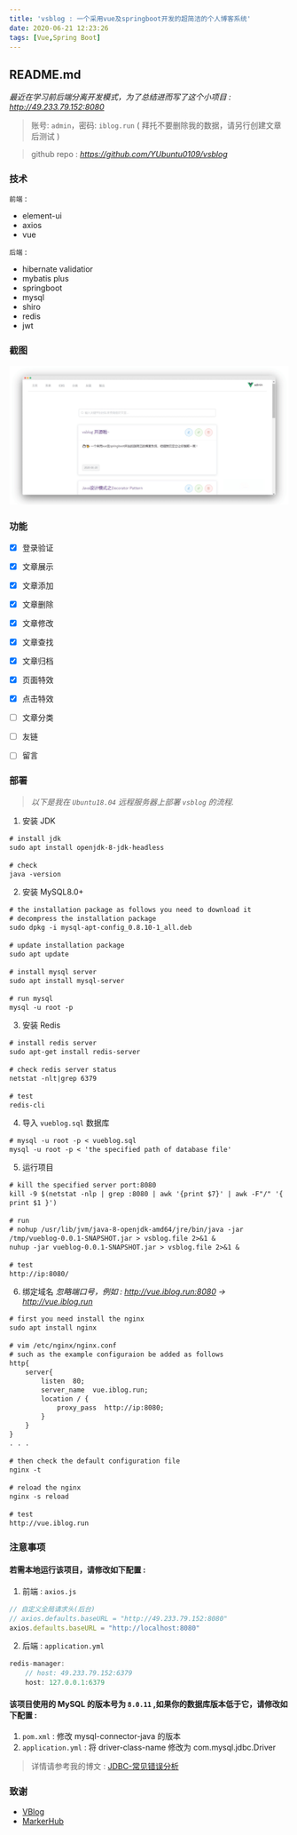 ```yaml
---
title: 'vsblog : 一个采用vue及springboot开发的超简洁的个人博客系统'
date: 2020-06-21 12:23:26
tags: [Vue,Spring Boot]
---
```



## README.md
*最近在学习前后端分离开发模式，为了总结进而写了这个小项目 : http://49.233.79.152:8080*

> 账号: `admin`，密码: `iblog.run` ( 拜托不要删除我的数据，请另行创建文章后测试 )

> github repo : *https://github.com/YUbuntu0109/vsblog*


### 技术

`前端` : 
* element-ui
* axios
* vue

`后端` : 
* hibernate validatior
* mybatis plus
* springboot
* mysql
* shiro
* redis
* jwt


### 截图
![ ](vsblog-一个采用vue及springboot开发的超简洁的个人博客系统/index-screenshot.png)


### 功能
* [x] 登录验证
* [x] 文章展示
* [x] 文章添加
* [x] 文章删除
* [x] 文章修改
* [x] 文章查找
* [x] 文章归档
* [x] 页面特效
* [x] 点击特效
* [ ] 文章分类
* [ ] 友链
* [ ] 留言


### 部署
> *以下是我在 `Ubuntu18.04` 远程服务器上部署 `vsblog` 的流程.*

1. 安装 JDK
```shell
# install jdk
sudo apt install openjdk-8-jdk-headless

# check
java -version
```

2. 安装 MySQL8.0+
```shell
# the installation package as follows you need to download it
# decompress the installation package
sudo dpkg -i mysql-apt-config_0.8.10-1_all.deb

# update installation package
sudo apt update 

# install mysql server
sudo apt install mysql-server 

# run mysql
mysql -u root -p
```

3. 安装 Redis
```shell
# install redis server
sudo apt-get install redis-server

# check redis server status
netstat -nlt|grep 6379

# test
redis-cli
```

4. 导入 `vueblog.sql` 数据库
```shell
# mysql -u root -p < vueblog.sql
mysql -u root -p < 'the specified path of database file'
```

5. 运行项目
```shell
# kill the specified server port:8080
kill -9 $(netstat -nlp | grep :8080 | awk '{print $7}' | awk -F"/" '{ print $1 }')

# run
# nohup /usr/lib/jvm/java-8-openjdk-amd64/jre/bin/java -jar /tmp/vueblog-0.0.1-SNAPSHOT.jar > vsblog.file 2>&1 &
nuhup -jar vueblog-0.0.1-SNAPSHOT.jar > vsblog.file 2>&1 &

# test
http://ip:8080/
```

6. 绑定域名
*忽略端口号，例如 : http://vue.iblog.run:8080 -> http://vue.iblog.run*
```shell
# first you need install the nginx
sudo apt install nginx

# vim /etc/nginx/nginx.conf
# such as the example configuraion be added as follows
http{
    server{
	    listen  80;
        server_name  vue.iblog.run; 
        location / {
		    proxy_pass  http://ip:8080;	
	    }            
	}
}
. . .

# then check the default configuration file
nginx -t

# reload the nginx
nginx -s reload

# test
http://vue.iblog.run
```


### 注意事项

#### 若需本地运行该项目，请修改如下配置 :
1. 前端 : `axios.js`
```js
// 自定义全局请求头(后台)
// axios.defaults.baseURL = "http://49.233.79.152:8080"
axios.defaults.baseURL = "http://localhost:8080"
```

2. 后端 : `application.yml`
```js
redis-manager:
	// host: 49.233.79.152:6379
	host: 127.0.0.1:6379
```

#### 该项目使用的 MySQL 的版本号为 `8.0.11` ,如果你的数据库版本低于它，请修改如下配置 :
1. `pom.xml` : 修改 mysql-connector-java 的版本
2. `application.yml` : 将 driver-class-name 修改为 com.mysql.jdbc.Driver

> 详情请参考我的博文 : [JDBC-常见错误分析](https://ishacker.net/2019/03/14/JDBC-%E5%B8%B8%E8%A7%81%E9%94%99%E8%AF%AF%E5%88%86%E6%9E%90/)


### 致谢
* [VBlog](https://github.com/lenve/VBlog)
* [MarkerHub](https://space.bilibili.com/13491144)
